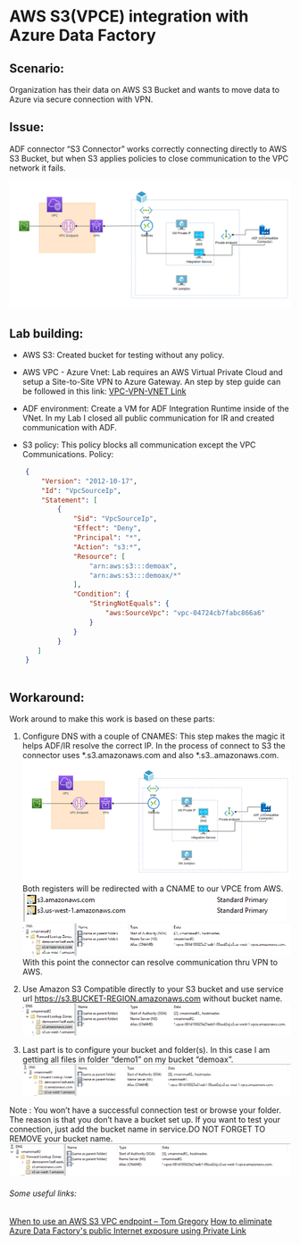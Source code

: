 # AWS S3(VPCE) integration with Azure Data Factory
## Scenario: 
Organization has their data on AWS S3 Bucket and wants to move data to Azure via secure connection with VPN. 
## Issue:
ADF connector “S3 Connector” works correctly connecting directly to AWS S3 Bucket, but when S3 applies policies to close communication to the VPC network it fails.

![Diagram](./images/image001.png "Diagram")

## Lab building:
- AWS S3: Created bucket for testing without any policy.
- AWS VPC - Azure Vnet: Lab requires an AWS Virtual Private Cloud and setup a Site-to-Site VPN to Azure Gateway. An step by step guide can be followed in this link:  [VPC-VPN-VNET Link](https://techcommunity.microsoft.com/t5/fasttrack-for-azure/how-to-create-a-vpn-between-azure-and-aws-using-only-managed/ba-p/2281900 "VPC-VPN-VNET Link")
- ADF environment: Create a VM for ADF Integration Runtime inside of the VNet. In my Lab I closed all public communication for IR and created communication with ADF.
 
- S3 policy: This policy blocks all communication except the VPC Communications. Policy:


```json
    {
        "Version": "2012-10-17",
        "Id": "VpcSourceIp",
        "Statement": [
            {
                "Sid": "VpcSourceIp",
                "Effect": "Deny",
                "Principal": "*",
                "Action": "s3:*",
                "Resource": [
                    "arn:aws:s3:::demoax",
                    "arn:aws:s3:::demoax/*"
                ],
                "Condition": {
                    "StringNotEquals": {
                        "aws:SourceVpc": "vpc-04724cb7fabc866a6"
                    }
                }
            }
       ]
    }
    
```
## Workaround:
Work around to make this work is based on these parts:
1. Configure DNS with a couple of CNAMES: This step makes the magic it helps ADF/IR resolve the correct IP. In the process of connect to S3 the connector uses *.s3.amazonaws.com and also *.s3.<s3 region>.amazonaws.com. 
![Regions](./images/image002.png "Regions")
 Both registers will be redirected with a CNAME to our VPCE from AWS. 
 ![Region1](./images/image003.png "Region1")
 ![Region2](./images/image004.png "Region2")
With this point the connector can resolve communication thru VPN to AWS.

2. Use Amazon S3 Compatible directly to your S3 bucket and use service url https://s3.BUCKET-REGION.amazonaws.com without bucket name.
![Connector](./images/image005.png "Connector")
 
3. Last part is to configure your bucket and folder(s). In this case I am getting all files in folder “demo1” on my bucket “demoax”.
![Bucket](./images/image006.png "Bucket")
 
Note : You won’t have a successful connection test or browse your folder. The reason is that you don’t have a bucket set up. If you want to test your connection, just add the bucket name in service.DO NOT FORGET TO REMOVE your bucket name. 
![ConnVerify](./images/image007.png "ConnVerify")
 
###### Some useful links:
 [When to use an AWS S3 VPC endpoint – Tom Gregory](https://tomgregory.com/when-to-use-an-aws-s3-vpc-endpoint/)
[How to eliminate Azure Data Factory's public Internet exposure using Private Link](https://cloudblogs.microsoft.com/industry-blog/en-gb/technetuk/2020/11/26/how-to-eliminate-azure-data-factorys-public-internet-exposure-using-private-link/)

